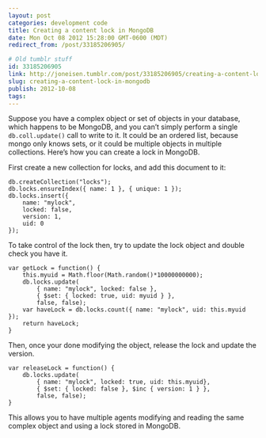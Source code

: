 ```yaml
---
layout: post
categories: development code
title: Creating a content lock in MongoDB
date: Mon Oct 08 2012 15:28:00 GMT-0600 (MDT)
redirect_from: /post/33185206905/

# Old tumblr stuff
id: 33185206905
link: http://joneisen.tumblr.com/post/33185206905/creating-a-content-lock-in-mongodb
slug: creating-a-content-lock-in-mongodb
publish: 2012-10-08
tags:
---
```



Suppose you have a complex object or set of objects in your database, which happens to be MongoDB, and you can’t simply perform a single `db.coll.update()` call to write to it. It could be an ordered list, because mongo only knows sets, or it could be multiple objects in multiple collections. Here’s how you can create a lock in MongoDB.

First create a new collection for locks, and add this document to it:

    db.createCollection("locks");
    db.locks.ensureIndex({ name: 1 }, { unique: 1 });
    db.locks.insert({
        name: "mylock",
        locked: false,
        version: 1,
        uid: 0
    });

To take control of the lock then, try to update the lock object and double check you have it.

    var getLock = function() {
        this.myuid = Math.floor(Math.random()*10000000000);
        db.locks.update(
            { name: "mylock", locked: false },
            { $set: { locked: true, uid: myuid } },
            false, false);
        var haveLock = db.locks.count({ name: "mylock", uid: this.myuid });
        return haveLock;
    }

Then, once your done modifying the object, release the lock and update the version.

    var releaseLock = function() {
        db.locks.update(
            { name: "mylock", locked: true, uid: this.myuid},
            { $set: { locked: false }, $inc { version: 1 } },
            false, false);
    }

This allows you to have multiple agents modifying and reading the same complex object and using a lock stored in MongoDB.

